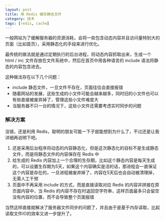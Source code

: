 ```yaml
---
layout: post
title: 用 Redis 缓存静态文件
category: 技术
tags: [redis, cache]
---
```


一般网站为了缓解服务器的资源消耗，会将一些包含动态内容并且访问量特别大的页面（比如首页），采用静态化的手段来进行优化。

最传统的做法就是通过定期执行的后台进程，将动态内容抓取出来，生成一个 html / inc 文件存放在文件系统中，然后在首页中用各种语言的 include 语法将静态的内容包含进去。

这种做法存在以下几个问题：

* include 静态文件，一旦文件不存在，页面往往会直接报错
* 随着网站的发展，这些生成的小文件可能会越来越多，同时旧的小文件也可以有些直接被废弃掉了，管理这些小文件难度大
* 当服务器不只一台的情况下，这些小文件还需要考虑实时同步的问题

### 解决方案

没错，还是利用 Redis，聪明的朋友可能一下子就能想到为什么了，不过还是让我详细再说明下吧。

1. 还是采用后台程序将动态的内容静态化，但是这次静态化的目标不是生成静态文件，而是将静态文件的内容保存在 Redis 中
2. 给生成的 Redis 内容加上一个合理的生存期，比如这个静态内容是每天生成的，可以设置生存期为5天，如果这个内容确实是活的话，那进程会一直保证这个内容是存在的，一旦进程被废弃掉了，内容在5天后也会自动被清理掉，无需人工干预
3. 页面中不再采用 include 的方式，而是直接读取对应 Redis 的内容并拼接在原页面内容中，当 Redis 的内容不存在时返回空字符串，这样页面最多只会留空没有内容的位置，而不会导致整个页面报错

当然这样直接就解决了服务器文件同步的问题了，并且由于是基于内存读取，比起读取文件IO的效率又进一步提升了。